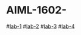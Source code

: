 # AIML-1602-
#[lab-1](https://colab.research.google.com/github/2303A51602/AIML-1602-/blob/main/AIML_assiignment_1.ipynb)
#[lab-2](https://github.com/2303A51602/AIML-1602-/blob/main/AIML_assignment_2.ipynb)
#[lab-3](https://github.com/2303A51602/AIML-1602-/blob/main/AIML_assignment_3ipynb.ipynb)
#[lab-4](https://github.com/2303A51602/AIML-1602-/blob/main/AIML_assignment_4.ipynb)
